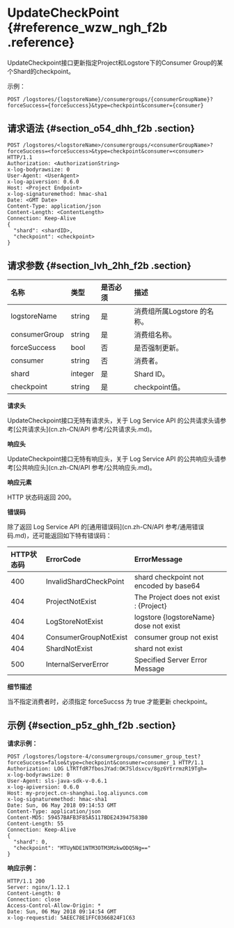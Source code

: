 # UpdateCheckPoint {#reference_wzw_ngh_f2b .reference}

UpdateCheckpoint接口更新指定Project和Logstore下的Consumer Group的某个Shard的checkpoint。

示例：

```
POST /logstores/{logstoreName}/consumergroups/{consumerGroupName}?forceSuccess={forceSuccess}&type=checkpoint&consumer={consumer}
```

## 请求语法 {#section_o54_dhh_f2b .section}

```
POST /logstores/<logstoreName>/consumergroups/<consumerGroupName>?forceSuccess=<forceSuccess>&type=checkpoint&consumer=<consumer> HTTP/1.1
Authorization: <AuthorizationString>
x-log-bodyrawsize: 0
User-Agent: <UserAgent>
x-log-apiversion: 0.6.0
Host: <Project Endpoint>
x-log-signaturemethod: hmac-sha1
Date: <GMT Date>
Content-Type: application/json
Content-Length: <ContentLength>
Connection: Keep-Alive
{
  "shard": <shardID>,
  "checkpoint": <checkpoint>
}
```

## 请求参数 {#section_lvh_2hh_f2b .section}

|名称|类型|是否必须|描述|
|:-|:-|:---|:-|
|logstoreName|string|是|消费组所属Logstore 的名称。|
|consumerGroup|string|是|消费组名称。|
|forceSuccess|bool|否|是否强制更新。|
|consumer|string|否|消费者。|
|shard|integer|是|Shard ID。|
|checkpoint|string|是|checkpoint值。|

**请求头**

UpdateCheckpoint接口无特有请求头，关于 Log Service API 的公共请求头请参考[公共请求头](cn.zh-CN/API 参考/公共请求头.md)。

**响应头**

UpdateCheckpoint接口无特有响应头，关于 Log Service API 的公共响应头请参考[公共响应头](cn.zh-CN/API 参考/公共响应头.md)。

**响应元素**

HTTP 状态码返回 200。

**错误码**

除了返回 Log Service API 的[通用错误码](cn.zh-CN/API 参考/通用错误码.md)，还可能返回如下特有错误码：

|HTTP状态码|ErrorCode|ErrorMessage|
|:------|:--------|:-----------|
|400|InvalidShardCheckPoint|shard checkpoint not encoded by base64|
|404|ProjectNotExist|The Project does not exist : \{Project\}|
|404|LogStoreNotExist|logstore \{logstoreName\} dose not exist|
|404|ConsumerGroupNotExist|consumer group not exist|
|404|ShardNotExist|shard not exist|
|500|InternalServerError|Specified Server Error Message|

**细节描述**

当不指定消费者时，必须指定 forceSuccss 为 true 才能更新 checkpoint。

## 示例 {#section_p5z_ghh_f2b .section}

**请求示例：**

```
POST /logstores/logstore-4/consumergroups/consumer_group_test?forceSuccess=false&type=checkpoint&consumer=consumer_1 HTTP/1.1
Authorization: LOG LTRTfdR7fbosJYad:OK7Sldsxcv/8gz6YtrrmzR19Tgh=
x-log-bodyrawsize: 0
User-Agent: sls-java-sdk-v-0.6.1
x-log-apiversion: 0.6.0
Host: my-project.cn-shanghai.log.aliyuncs.com
x-log-signaturemethod: hmac-sha1
Date: Sun, 06 May 2018 09:14:53 GMT
Content-Type: application/json
Content-MD5: 59457BAFB3F85A5117BDE243947583B0
Content-Length: 55
Connection: Keep-Alive
{
  "shard": 0,
  "checkpoint": "MTUyNDE1NTM3OTM3MzkwODQ5Ng=="
}
```

**响应示例：**

```
HTTP/1.1 200
Server: nginx/1.12.1
Content-Length: 0
Connection: close
Access-Control-Allow-Origin: *
Date: Sun, 06 May 2018 09:14:54 GMT
x-log-requestid: 5AEEC78E1FFC0366B24F1C63
```

